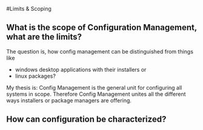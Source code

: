 #Limits & Scoping

## What is the scope of Configuration Management, what are the limits?
The question is, how config management can be distinguished from things like
* windows desktop applications with their installers or
* linux packages?

My thesis is: Config Management is the general unit for configuring all systems in scope. Therefore Config Management unites all the different ways installers or package managers are offering.

## How can configuration be characterized?